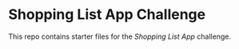 # Shopping List App Challenge

This repo contains starter files for the *Shopping List App* challenge.